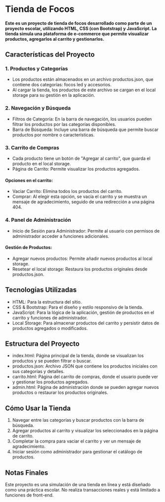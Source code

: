 # Tienda de Focos
#### Este es un proyecto de tienda de focos desarrollado como parte de un proyecto escolar, utilizando HTML, CSS (con Bootstrap) y JavaScript. La tienda simula una plataforma de e-commerce que permite visualizar productos, agregarlos al carrito y gestionarlos.

## Características del Proyecto

### 1. Productos y Categorías
- Los productos están almacenados en un archivo productos.json, que contiene dos categorías: focos led y accesorios.
- Al cargar la tienda, los productos de este archivo se cargan en el local storage para su gestión en la aplicación.

### 2. Navegación y Búsqueda
- Filtros de Categoría: En la barra de navegación, los usuarios pueden filtrar los productos por las categorías disponibles.
- Barra de Búsqueda: Incluye una barra de búsqueda que permite buscar productos por nombre o características.

### 3. Carrito de Compras
- Cada producto tiene un botón de "Agregar al carrito", que guarda el producto en el local storage.
- Página de Carrito: Permite visualizar los productos agregados.
#### Opciones en el carrito:
- Vaciar Carrito: Elimina todos los productos del carrito.
- Comprar: Al elegir esta opción, se vacía el carrito y se muestra un mensaje de agradecimiento, seguido de una redirección a una página 404.

### 4. Panel de Administración
- Inicio de Sesión para Administrador: Permite al usuario con permisos de administrador acceder a funciones adicionales.
#### Gestión de Productos:
- Agregar nuevos productos: Permite añadir nuevos productos al local storage.
- Resetear el local storage: Restaura los productos originales desde productos.json.

## Tecnologías Utilizadas
- HTML: Para la estructura del sitio.
- CSS & Bootstrap: Para el diseño y estilo responsivo de la tienda.
- JavaScript: Para la lógica de la aplicación, gestión de productos en el carrito y funciones de administrador.
- Local Storage: Para almacenar productos del carrito y persistir datos de productos agregados o modificados.

## Estructura del Proyecto
- index.html: Página principal de la tienda, donde se visualizan los productos y se pueden filtrar o buscar.
- productos.json: Archivo JSON que contiene los productos iniciales con sus categorías y detalles.
- carrito.html: Página del carrito de compras, donde el usuario puede ver y gestionar los productos agregados.
- admin.html: Página de administración donde se pueden agregar nuevos productos o restaurar los productos originales.

## Cómo Usar la Tienda
1. Navegar entre las categorías y buscar productos con la barra de búsqueda.
2. Agregar productos al carrito y visualizar los seleccionados en la página de carrito.
3. Completar la compra para vaciar el carrito y ver un mensaje de agradecimiento.
4. Iniciar sesión como administrador para gestionar el catálogo de productos.

## Notas Finales
Este proyecto es una simulación de una tienda en línea y está diseñado como una práctica escolar. No realiza transacciones reales y está limitado a funciones de front-end.
